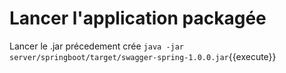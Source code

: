 # Lancer l'application packagée

Lancer le .jar précedement crée `java -jar server/springboot/target/swagger-spring-1.0.0.jar`{{execute}}